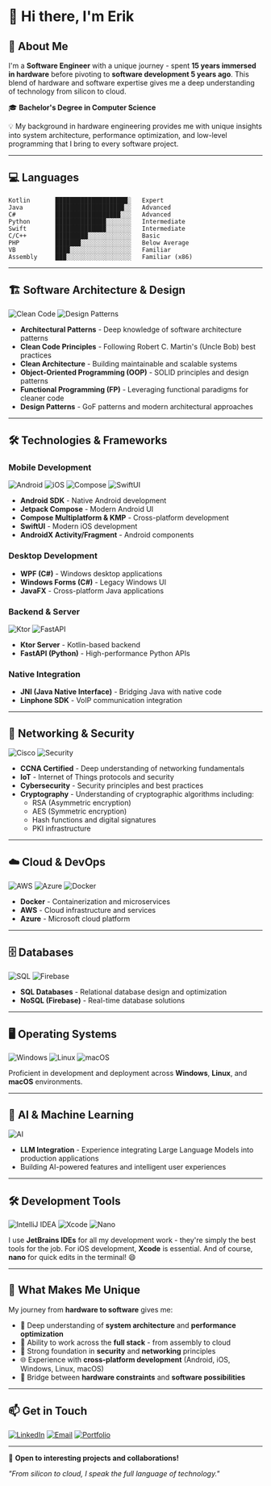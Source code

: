 # 👋 Hi there, I'm Erik

## 🚀 About Me

I'm a **Software Engineer** with a unique journey - spent **15 years immersed in hardware** before pivoting to **software development 5 years ago**. This blend of hardware and software expertise gives me a deep understanding of technology from silicon to cloud.

🎓 **Bachelor's Degree in Computer Science**

💡 My background in hardware engineering provides me with unique insights into system architecture, performance optimization, and low-level programming that I bring to every software project.

---

## 💻 Languages

```text
Kotlin       ████████████████████░   Expert
Java         ███████████████████░░   Advanced
C#           ██████████████████░░░   Advanced
Python       ██████████████░░░░░░░   Intermediate
Swift        ██████████████░░░░░░░   Intermediate
C/C++        █████████░░░░░░░░░░░░   Basic
PHP          ███████░░░░░░░░░░░░░░   Below Average
VB           ████░░░░░░░░░░░░░░░░░   Familiar
Assembly     ███░░░░░░░░░░░░░░░░░░   Familiar (x86)
```

---

## 🏗️ Software Architecture & Design

![Clean Code](https://img.shields.io/badge/Clean_Code-000000?style=for-the-badge&logo=readme&logoColor=white)
![Design Patterns](https://img.shields.io/badge/Design_Patterns-FF6B6B?style=for-the-badge&logo=architecture&logoColor=white)

- **Architectural Patterns** - Deep knowledge of software architecture patterns
- **Clean Code Principles** - Following Robert C. Martin's (Uncle Bob) best practices
- **Clean Architecture** - Building maintainable and scalable systems
- **Object-Oriented Programming (OOP)** - SOLID principles and design patterns
- **Functional Programming (FP)** - Leveraging functional paradigms for cleaner code
- **Design Patterns** - GoF patterns and modern architectural approaches

---

## 🛠️ Technologies & Frameworks

### Mobile Development
![Android](https://img.shields.io/badge/Android-3DDC84?style=for-the-badge&logo=android&logoColor=white)
![iOS](https://img.shields.io/badge/iOS-000000?style=for-the-badge&logo=ios&logoColor=white)
![Compose](https://img.shields.io/badge/Jetpack%20Compose-4285F4?style=for-the-badge&logo=jetpackcompose&logoColor=white)
![SwiftUI](https://img.shields.io/badge/SwiftUI-0061FF?style=for-the-badge&logo=swift&logoColor=white)

- **Android SDK** - Native Android development
- **Jetpack Compose** - Modern Android UI
- **Compose Multiplatform & KMP** - Cross-platform development
- **SwiftUI** - Modern iOS development
- **AndroidX Activity/Fragment** - Android components

### Desktop Development
- **WPF (C#)** - Windows desktop applications
- **Windows Forms (C#)** - Legacy Windows UI
- **JavaFX** - Cross-platform Java applications

### Backend & Server
![Ktor](https://img.shields.io/badge/Ktor-087CFA?style=for-the-badge&logo=kotlin&logoColor=white)
![FastAPI](https://img.shields.io/badge/FastAPI-009688?style=for-the-badge&logo=fastapi&logoColor=white)

- **Ktor Server** - Kotlin-based backend
- **FastAPI (Python)** - High-performance Python APIs

### Native Integration
- **JNI (Java Native Interface)** - Bridging Java with native code
- **Linphone SDK** - VoIP communication integration

---

## 🔐 Networking & Security

![Cisco](https://img.shields.io/badge/CCNA-1BA0D7?style=for-the-badge&logo=cisco&logoColor=white)
![Security](https://img.shields.io/badge/Cybersecurity-FF0000?style=for-the-badge&logo=security&logoColor=white)

- **CCNA Certified** - Deep understanding of networking fundamentals
- **IoT** - Internet of Things protocols and security
- **Cybersecurity** - Security principles and best practices
- **Cryptography** - Understanding of cryptographic algorithms including:
  - RSA (Asymmetric encryption)
  - AES (Symmetric encryption)
  - Hash functions and digital signatures
  - PKI infrastructure

---

## ☁️ Cloud & DevOps

![AWS](https://img.shields.io/badge/AWS-232F3E?style=for-the-badge&logo=amazonaws&logoColor=white)
![Azure](https://img.shields.io/badge/Azure-0078D4?style=for-the-badge&logo=microsoftazure&logoColor=white)
![Docker](https://img.shields.io/badge/Docker-2496ED?style=for-the-badge&logo=docker&logoColor=white)

- **Docker** - Containerization and microservices
- **AWS** - Cloud infrastructure and services
- **Azure** - Microsoft cloud platform

---

## 🗄️ Databases

![SQL](https://img.shields.io/badge/SQL-4479A1?style=for-the-badge&logo=mysql&logoColor=white)
![Firebase](https://img.shields.io/badge/Firebase-FFCA28?style=for-the-badge&logo=firebase&logoColor=black)

- **SQL Databases** - Relational database design and optimization
- **NoSQL (Firebase)** - Real-time database solutions

---

## 🖥️ Operating Systems

![Windows](https://img.shields.io/badge/Windows-0078D6?style=for-the-badge&logo=windows&logoColor=white)
![Linux](https://img.shields.io/badge/Linux-FCC624?style=for-the-badge&logo=linux&logoColor=black)
![macOS](https://img.shields.io/badge/macOS-000000?style=for-the-badge&logo=apple&logoColor=white)

Proficient in development and deployment across **Windows**, **Linux**, and **macOS** environments.

---

## 🤖 AI & Machine Learning

![AI](https://img.shields.io/badge/LLM_Integration-412991?style=for-the-badge&logo=openai&logoColor=white)

- **LLM Integration** - Experience integrating Large Language Models into production applications
- Building AI-powered features and intelligent user experiences

---

## 🛠️ Development Tools

![IntelliJ IDEA](https://img.shields.io/badge/IntelliJ_IDEA-000000?style=for-the-badge&logo=intellijidea&logoColor=white)
![Xcode](https://img.shields.io/badge/Xcode-147EFB?style=for-the-badge&logo=xcode&logoColor=white)
![Nano](https://img.shields.io/badge/nano-4A90E2?style=for-the-badge&logo=gnu&logoColor=white)

I use **JetBrains IDEs** for all my development work - they're simply the best tools for the job. For iOS development, **Xcode** is essential. And of course, **nano** for quick edits in the terminal! 😄

---


## 🌟 What Makes Me Unique

My journey from **hardware to software** gives me:
- 🔧 Deep understanding of **system architecture** and **performance optimization**
- 🎯 Ability to work across the **full stack** - from assembly to cloud
- 🔐 Strong foundation in **security** and **networking** principles
- 🌐 Experience with **cross-platform development** (Android, iOS, Windows, Linux, macOS)
- 🤝 Bridge between **hardware constraints** and **software possibilities**

---

## 📫 Get in Touch

[![LinkedIn](https://img.shields.io/badge/LinkedIn-0077B5?style=for-the-badge&logo=linkedin&logoColor=white)](https://linkedin.com/in/YOUR_PROFILE)
[![Email](https://img.shields.io/badge/Email-D14836?style=for-the-badge&logo=gmail&logoColor=white)](mailto:osseo2003@gmail.com)
[![Portfolio](https://img.shields.io/badge/Portfolio-000000?style=for-the-badge&logo=About.me&logoColor=white)](https://yourwebsite.com)

---

💼 **Open to interesting projects and collaborations!**

*"From silicon to cloud, I speak the full language of technology."*
